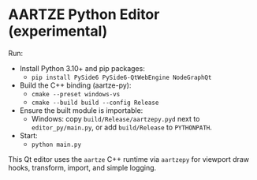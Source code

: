 # AARTZE Python Editor (experimental)

Run:

- Install Python 3.10+ and pip packages:
  - `pip install PySide6 PySide6-QtWebEngine NodeGraphQt`
- Build the C++ binding (aartze-py):
  - `cmake --preset windows-vs`
  - `cmake --build build --config Release`
- Ensure the built module is importable:
  - Windows: copy `build/Release/aartzepy.pyd` next to `editor_py/main.py`, or add `build/Release` to `PYTHONPATH`.
- Start:
  - `python main.py`

This Qt editor uses the `aartze` C++ runtime via `aartzepy` for viewport draw hooks, transform, import, and simple logging.

